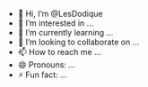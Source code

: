- 👋 Hi, I’m @LesDodique
- 👀 I’m interested in ...
- 🌱 I’m currently learning ...
- 💞️ I’m looking to collaborate on ...
- 📫 How to reach me ...
- 😄 Pronouns: ...
- ⚡ Fun fact: ...

<!---
LesDodique/LesDodique is a ✨ special ✨ repository because its `README.md` (this file) appears on your GitHub profile.
You can click the Preview link to take a look at your changes.
--->
